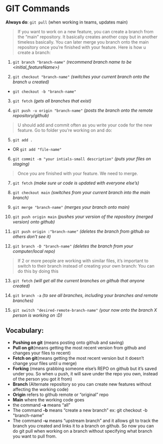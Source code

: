 # GIT Commands

**Always do**: `git pull` (when working in teams, updates main)

> If you want to work on a new feature, you can create a branch from the “main” repository. It basically creates another copy but in another timeless basically. You can later merge you branch onto the main repository once you’re finished with your feature. Here is how u create a branch:

1. `git branch "branch-name"` *(recommend branch name to be <initial_featureName>)*

2. `git checkout "branch-name"` *(switches your current branch onto the branch u 
created)*

- `git checkout -b "branch-name"` 

3. `git fetch` *(gets all branches that exist)*

4. `git push -u origin "branch-name"` *(posts the branch onto the remote repository/github)*

> U should add and commit often as you write your code for the new feature.  Go to folder you’re working on and do:

5. `git add .`
- OR `git add "file-name"` 

6. `git commit -m "your intials-small description"`  *(puts your files on staging)*

>Once you are finished with your feature. We need to merge.

7. `git fetch` *(make sure ur code is updated with everyone else’s)*

8. `git checkout main` *(switches from your current branch into the main branch)*

9. `git merge "branch-name"` *(merges your branch onto main)*

10. `git push origin main` *(pushes your version of the repository (merged version) onto github)*

11. `git push origin :"branch-name"` *(deletes the branch from github so others don’t see it)*

12. `git branch -D "branch-name"` *(deletes the branch from your computer/local repo)*

> If 2 or more people are working with similar files, it’s important to switch to their branch instead of creating your own branch:
> You can do this by doing this

13. `git fetch` *(will get all the current branches on github that anyone created)*

14. `git branch -a` *(to see all branches, including your branches and remote branches)*

15. `git switch "desired-remote-branch-name"` *(your now onto the branch X person is working on :D)*

## Vocabulary:
- **Pushing on git** (means posting onto github and saving)
- **Pull on git**(means getting the most recent version from github and changes your files to recent)
- **Fetch on git**(means getting the most recent version but it doesn’t change your files until u merge)
- **Forking** (means grabbing someone else’s REPO on github but it’s saved under you. So when u push, it will save under the repo you own, instead of the person you got it from)
- **Branch** (Alternate repository so you can create new features without affecting the working code)
- **Origin** refers to github remote or “original” repo
- **Main** where the working code goes
- the command **-a** means “all”
- The command **-b** means “create a new branch” ex: git checkout -b "branch-name"
- The command **-u** means “upstream branch” and it allows git to track the branch you created and links it to a branch on github. So now you can do git pull when working on a branch without specifying what branch you want to pull from.
